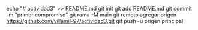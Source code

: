 echo "# actividad3" >> README.md 
git init 
git add README.md 
git commit -m "primer compromiso" 
git rama -M main 
git remoto agregar origen https://github.com/villamil-97/actividad3.git
 git push -u origen principal
